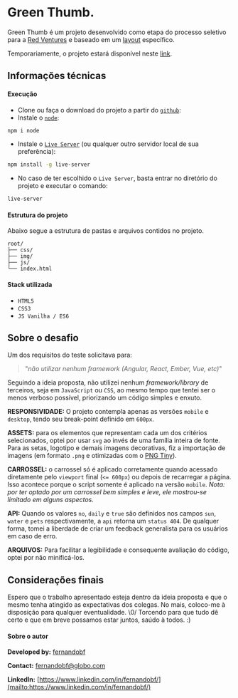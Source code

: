 # Green Thumb.
Green Thumb é um projeto desenvolvido como etapa do processo seletivo para a [Red Ventures](https://www.redventures.com/) e baseado em um [layout](https://www.figma.com/file/y1TXkR9PKMOOgnjctWkvxI/greenthumb-pocket) específico.

Temporariamente, o projeto estará disponível neste [link](https://fernandofigueroa.000webhostapp.com/).

## Informações técnicas

#### Execução
 - Clone ou faça o download do projeto a partir do [`github`](https://github.com/fernandobf/challenge-red_ventures):
 - Instale o [`node`](https://www.npmjs.com/package/node):
  ```sh
npm i node
```
 - Instale o [`Live Server`](https://www.npmjs.com/package/live-server) (ou qualquer outro servidor local de sua preferência):
  ```sh
npm install -g live-server
```
 - No caso de ter escolhido o `Live Server`, basta entrar no diretório do projeto e executar o comando:
```sh
live-server
```
#### Estrutura do projeto
Abaixo segue a estrutura de pastas e arquivos contidos no projeto.
```
root/
├── css/
├── img/
├── js/
└── index.html
```

#### Stack utilizada
 - `HTML5`
 - `CSS3`
 - `JS Vanilha / ES6`

## Sobre o desafio
Um dos requisitos do teste solicitava para:
> "*não utilizar nenhum framework (Angular, React, Ember, Vue, etc)*"

Seguindo a ideia proposta, não utilizei nenhum *framework/library* de terceiros, seja em `JavaScript` ou `CSS`, ao mesmo tempo que tentei ser o menos verboso possível, priorizando um código simples e enxuto. 

**RESPONSIVIDADE:** O projeto contempla apenas as versões `mobile` e `desktop`, tendo seu break-point definido em `600px`.

**ASSETS:** para os elementos que representam cada um dos critérios selecionados, optei por usar `svg` ao invés de uma família inteira de fonte. Para as setas, logotipo e demais imagens decorativas, fiz a importação de imagens (em formato `.png` e otimizadas com o [PNG Tiny](https://tinypng.com/)).

**CARROSSEL:**  o carrossel só é aplicado corretamente quando acessado diretamente pelo `viewport` final (`<= 600px`) ou depois de recarregar a página. Isso acontece porque o script somente é aplicado na versão `mobile`.
*Nota: por ter optado por um carrossel bem simples e leve, ele mostrou-se limitado em alguns aspectos.*

**API:** Quando os valores  `no`, `daily` e `true` são definidos nos campos `sun`, `water` e `pets` respectivamente, a `api` retorna um `status 404`. De qualquer forma, tomei a liberdade de criar um feedback generalista para os usuários em caso de erro.

**ARQUIVOS:** Para facilitar a legibilidade e consequente avaliação do código, optei por não minificá-los.

## Considerações finais

Espero que o trabalho apresentado esteja dentro da ideia proposta e que o mesmo tenha atingido as expectativas dos colegas. No mais, coloco-me à disposição para qualquer eventualidade. \0/
Torcendo para que tudo dê certo e que em breve possamos estar juntos, saúdo à todos. :) 

#### Sobre o autor
**Developed by:** [fernandobf](mailto:fernandobf@globo.com)

**Contact:** [fernandobf@globo.com](mailto:fernandobf@globo.com)

**LinkedIn:** [https://www.linkedin.com/in/fernandobf/](mailto:https://www.linkedin.com/in/fernandobf/)
